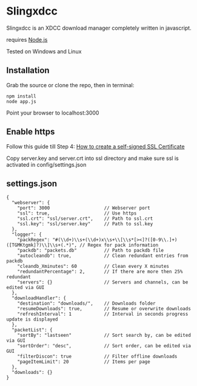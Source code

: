 Slingxdcc
===================
Slingxdcc is an XDCC download manager completely written in javascript.

requires [Node.js](http://nodejs.org)

Tested on Windows and Linux

Installation
------------

Grab the source or clone the repo, 
then in terminal:

    npm install
    node app.js
    
Point your browser to localhost:3000

Enable https
------------

Follow this guide till Step 4: [How to create a self-signed SSL Certificate](http://www.akadia.com/services/ssh_test_certificate.html)

Copy server.key and server.crt into ssl directory and make sure ssl is activated in config/settings.json

settings.json
------------

	{
      "webserver": {
        "port": 3000					// Webserver port
        "ssl": true,					// Use https
        "ssl.crt": "ssl/server.crt",	// Path to ssl.crt
        "ssl.key": "ssl/server.key"		// Path to ssl.key
      },
	  "logger": {
	    "packRegex": "#(\\d+)\\s+(\\d+)x\\s+\\[\\s*[><]?([0-9\\.]+)([TGMKtgmk]?)\\]\\s+(.*)", // Regex for pack information
	    "packdb": "packets.db"			// Path to packdb file
	    "autocleandb": true,			// Clean redundant entries from packdb
	    "cleandb_Xminutes": 60			// Clean every X minutes
	    "redundantPercentage": 2,		// If there are more then 25% redundant
        "servers": {}					// Servers and channels, can be edited via GUI
	  },
	  "downloadHandler": {
	    "destination": "downloads/",	// Downloads folder
	    "resumeDownloads": true,		// Resume or overwrite downloads
        "refreshInterval": 1            // Interval in seconds progress update is displayed
	  },
	  "packetList": {
	    "sortBy": "lastseen"			// Sort search by, can be edited via GUI
	    "sortOrder": "desc",			// Sort order, can be edited via GUI
	    "filterDiscon": true			// Filter offline downloads
	    "pageItemLimit": 20				// Items per page
	  },
      "downloads": {}
	}
